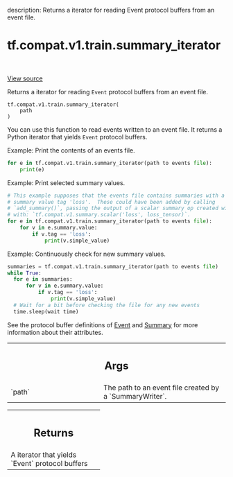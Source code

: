 description: Returns a iterator for reading Event protocol buffers from an event file.

<div itemscope itemtype="http://developers.google.com/ReferenceObject">
<meta itemprop="name" content="tf.compat.v1.train.summary_iterator" />
<meta itemprop="path" content="Stable" />
</div>

# tf.compat.v1.train.summary_iterator

<!-- Insert buttons and diff -->

<table class="tfo-notebook-buttons tfo-api nocontent" align="left">

</table>

<a target="_blank" href="/code/stable/tensorflow/python/summary/summary_iterator.py">View source</a>



Returns a iterator for reading `Event` protocol buffers from an event file.

<pre class="devsite-click-to-copy prettyprint lang-py tfo-signature-link">
<code>tf.compat.v1.train.summary_iterator(
    path
)
</code></pre>



<!-- Placeholder for "Used in" -->

You can use this function to read events written to an event file. It returns
a Python iterator that yields `Event` protocol buffers.

Example: Print the contents of an events file.

```python
for e in tf.compat.v1.train.summary_iterator(path to events file):
    print(e)
```

Example: Print selected summary values.

```python
# This example supposes that the events file contains summaries with a
# summary value tag 'loss'.  These could have been added by calling
# `add_summary()`, passing the output of a scalar summary op created with
# with: `tf.compat.v1.summary.scalar('loss', loss_tensor)`.
for e in tf.compat.v1.train.summary_iterator(path to events file):
    for v in e.summary.value:
        if v.tag == 'loss':
            print(v.simple_value)
```
Example: Continuously check for new summary values.

```python
summaries = tf.compat.v1.train.summary_iterator(path to events file)
while True:
  for e in summaries:
      for v in e.summary.value:
          if v.tag == 'loss':
              print(v.simple_value)
  # Wait for a bit before checking the file for any new events
  time.sleep(wait time)
```

See the protocol buffer definitions of
[Event](https://www.tensorflow.org/code/tensorflow/core/util/event.proto)
and
[Summary](https://www.tensorflow.org/code/tensorflow/core/framework/summary.proto)
for more information about their attributes.

<!-- Tabular view -->
 <table class="responsive fixed orange">
<colgroup><col width="214px"><col></colgroup>
<tr><th colspan="2"><h2 class="add-link">Args</h2></th></tr>

<tr>
<td>
`path`
</td>
<td>
The path to an event file created by a `SummaryWriter`.
</td>
</tr>
</table>



<!-- Tabular view -->
 <table class="responsive fixed orange">
<colgroup><col width="214px"><col></colgroup>
<tr><th colspan="2"><h2 class="add-link">Returns</h2></th></tr>
<tr class="alt">
<td colspan="2">
A iterator that yields `Event` protocol buffers
</td>
</tr>

</table>


